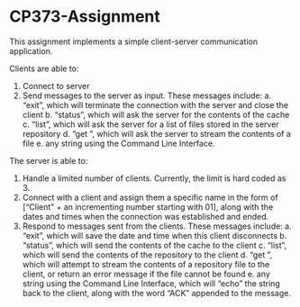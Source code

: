 # CP373-Assignment
This assignment implements a simple client-server communication application. 

Clients are able to:
1. Connect to server
2. Send messages to the server as input. These messages include:
    a. “exit”, which will terminate the connection with the server and close the client
    b. “status”, which will ask the server for the contents of the cache
    c. “list”, which will ask the server for a list of files stored in the server repository
    d. “get <filename>”, which will ask the server to stream the contents of a file
    e. any string using the Command Line Interface.

The server is able to:
1. Handle a limited number of clients. Currently, the limit is hard coded as 3. 
2. Connect with a client and assign them a specific name in the form of [“Client” + an incrementing number starting with 01], along with the dates and times when the connection was established and ended.
3. Respond to messages sent from the clients. These messages include:
    a. “exit”, which will save the date and time when this client disconnects
    b. “status”, which will send the contents of the cache to the client
    c. “list”, which will send the contents of the repository to the client
    d. “get <filename>”, which will attempt to stream the contents of a repository file to the client, or return an error message if the file cannot be found
    e. any string using the Command Line Interface, which will “echo” the string back to the client, along with the word “ACK” appended to the message.
